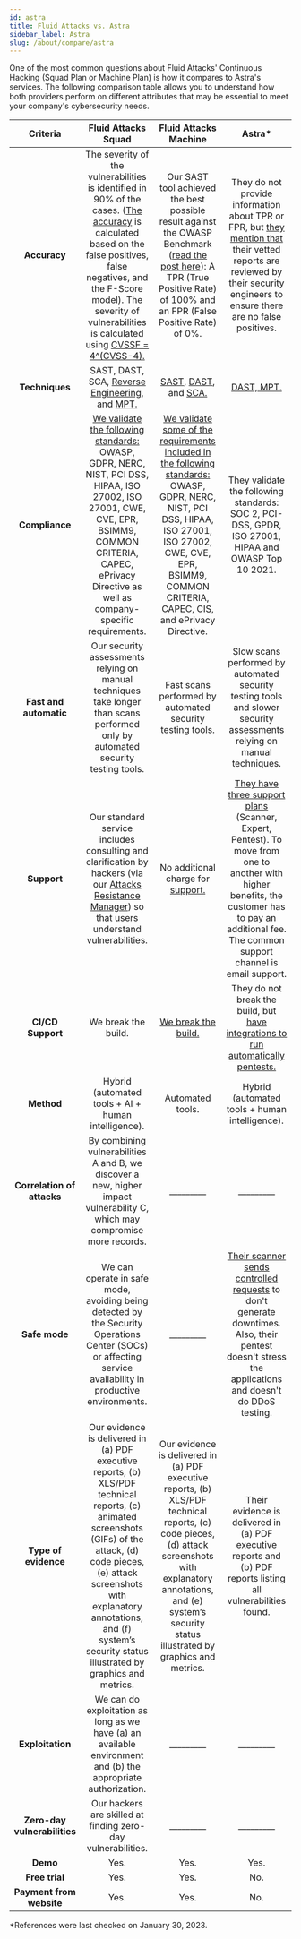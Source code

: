 ```yaml
---
id: astra
title: Fluid Attacks vs. Astra
sidebar_label: Astra
slug: /about/compare/astra
---
```


One of the most common questions
about Fluid Attacks' Continuous Hacking
(Squad Plan or Machine Plan)
is how it compares to Astra's services.
The following comparison table
allows you to understand
how both providers perform on different attributes
that may be essential to meet your company's cybersecurity needs.

|         **Criteria**         |                                                                                                                                               **Fluid Attacks  Squad**                                                                                                                                              |                                                                                                                            **Fluid Attacks Machine**                                                                                                                           |                                                                                                                                                        **Astra***                                                                                                                                                        |
|:----------------------------:|:-------------------------------------------------------------------------------------------------------------------------------------------------------------------------------------------------------------------------------------------------------------------------------------------------------------------:|:------------------------------------------------------------------------------------------------------------------------------------------------------------------------------------------------------------------------------------------------------------------------------:|:------------------------------------------------------------------------------------------------------------------------------------------------------------------------------------------------------------------------------------------------------------------------------------------------------------------------:|
| **Accuracy**                 | The severity of the vulnerabilities is  identified in 90% of the cases. ([The  accuracy](/about/sla/accuracy/) is calculated based on the false  positives, false negatives, and the F-Score  model). The severity of vulnerabilities is  calculated using [CVSSF = 4^(CVSS-4).](/about/faq/#adjustment-by-severity) | Our SAST tool achieved the best possible  result against the OWASP Benchmark  ([read the post here](https://fluidattacks.com/blog/owasp-benchmark-fluid-attacks/)): A TPR (True Positive  Rate) of 100% and an FPR (False Positive  Rate) of 0%.                               | They do not provide information about TPR or FPR, but [they mention that](https://help.getastra.com/en/article/what-are-false-positives-how-to-work-with-them-1j7fvdd/) their vetted reports are reviewed by their security engineers to ensure there are no false positives.                                            |
| **Techniques**               | SAST, DAST, SCA, [Reverse Engineering](https://fluidattacks.com/categories/re/), and [MPT.](https://fluidattacks.com/categories/re/)                                                                                                                                                                                 | [SAST](https://fluidattacks.com/categories/sast/), [DAST](https://fluidattacks.com/categories/sast/), and [SCA.](https://fluidattacks.com/categories/sca/)                                                                                                                      | [DAST, MPT.](https://help.getastra.com/en/article/what-are-the-different-vulnerability-scan-types-xrfepl/)                                                                                                                                                                                                               |
| **Compliance**               | [We validate the following standards:](https://docs.fluidattacks.com/criteria/compliance/)  OWASP, GDPR, NERC, NIST, PCI DSS,  HIPAA, ISO 27002, ISO 27001, CWE, CVE,  EPR, BSIMM9, COMMON CRITERIA,  CAPEC, ePrivacy Directive as well as  company-specific requirements.                                          | [We validate some of the requirements  included in the following standards:](https://docs.fluidattacks.com/criteria/compliance/) OWASP, GDPR, NERC, NIST, PCI DSS,  HIPAA, ISO 27001, ISO 27002, CWE, CVE,  EPR, BSIMM9, COMMON CRITERIA,  CAPEC, CIS, and ePrivacy Directive. | They validate the following standards:  SOC 2, PCI-DSS, GPDR, ISO 27001, HIPAA and OWASP Top 10 2021.                                                                                                                                                                                                                        |
| **Fast and automatic**       | Our security assessments relying on manual techniques take longer than scans performed only by automated security testing tools.                                                                                                                                                                                    | Fast scans performed by automated security testing tools.                                                                                                                                                                                                                      | Slow scans performed by automated security testing tools and slower security assessments relying on manual techniques.                                                                                                                                                                                                   |
| **Support**                  | Our standard service includes consulting  and clarification by hackers (via our  [Attacks Resistance Manager](https://docs.fluidattacks.com/machine/web/arm)) so that users  understand vulnerabilities.                                                                                                            | No additional charge for [support.](/machine/web/support/live-chat)                                                                                                                                                                                                            | [They have three support plans](https://help.getastra.com/en/article/what-are-the-various-support-levels-within-pentest-platform-pricing-zwaql4/) (Scanner, Expert, Pentest). To move from one to another with higher benefits, the customer has to pay an additional fee. The common support channel is email support. |
| **CI/CD Support**            | We break the build.                                                                                                                                                                                                                                                                                                  | [We break the build.](https://fluidattacks.com/solutions/devsecops/)                                                                                                                                                                                                            | They do not break the build, but [have integrations to run automatically pentests.](https://help.getastra.com/en/article/how-to-start-a-pentest-from-your-cicd-pipeline-1la2axv/)                                                                                                                                        |
| **Method**                   | Hybrid (automated tools + AI + human   intelligence).                                                                                                                                                                                                                                                               | Automated tools.                                                                                                                                                                                                                                                                | Hybrid (automated tools + human  intelligence).                                                                                                                                                                                                                                                                          |
| **Correlation of attacks**   | By combining vulnerabilities A and B, we   discover a new, higher impact   vulnerability C, which may compromise   more records.                                                                                                                                                                                    | _________                                                                                                                                                                                                                                                                      | _________                                                                                                                                                                                                                                                                                                                |
| **Safe mode**                | We can operate in safe mode, avoiding   being detected by the Security   Operations Center (SOCs) or affecting   service availability in productive   environments.                                                                                                                                                 | _________                                                                                                                                                                                                                                                                      | [Their scanner sends controlled requests](https://help.getastra.com/en/article/is-there-any-downtime-when-a-vulnerability-scan-or-a-pentest-is-happening-1j0qzez/) to don't generate downtimes. Also, their pentest doesn't stress the applications and doesn't do DDoS testing.                                         |
| **Type of evidence**         | Our evidence is delivered in (a) PDF   executive reports, (b) XLS/PDF technical   reports, (c) animated screenshots (GIFs)   of the attack, (d) code pieces, (e) attack   screenshots with explanatory annotations,   and (f) system’s security status illustrated   by graphics and metrics.                       | Our evidence is delivered in (a) PDF executive reports, (b) XLS/PDF technical reports, (c) code pieces, (d) attack screenshots with explanatory annotations, and (e) system’s security status illustrated by graphics and metrics.                                             | Their evidence is delivered in (a) PDF executive reports and (b) PDF reports listing all vulnerabilities found.                                                                                                                                                                                                          |
| **Exploitation**             | We can do exploitation as long as we   have (a) an available environment and   (b) the appropriate authorization.                                                                                                                                                                                                    | _________                                                                                                                                                                                                                                                                      | _________                                                                                                                                                                                                                                                                                                                |
| **Zero-day vulnerabilities** | Our hackers are skilled at finding   zero-day vulnerabilities.                                                                                                                                                                                                                                                      | _________                                                                                                                                                                                                                                                                      | _________                                                                                                                                                                                                                                                                                                                |
| **Demo**                     | Yes.                                                                                                                                                                                                                                                                                                                 | Yes.                                                                                                                                                                                                                                                                            | Yes.                                                                                                                                                                                                                                                                                                                      |
| **Free trial**               | Yes.                                                                                                                                                                                                                                                                                                                 | Yes.                                                                                                                                                                                                                                                                            | No.                                                                                                                                                                                                                                                                                                                       |
| **Payment from website**     | Yes.                                                                                                                                                                                                                                                                                                                 | Yes.                                                                                                                                                                                                                                                                            | No.                                                                                                                                                                                                                                                                                                                       |

*References were last checked on January 30, 2023.
